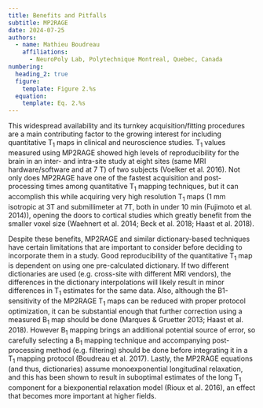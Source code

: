 ```yaml
---
title: Benefits and Pitfalls
subtitle: MP2RAGE
date: 2024-07-25
authors:
  - name: Mathieu Boudreau
    affiliations:
      - NeuroPoly Lab, Polytechnique Montreal, Quebec, Canada
numbering:
  heading_2: true
  figure:
    template: Figure 2.%s
  equation:
    template: Eq. 2.%s
---
```



This widespread availability and its turnkey acquisition/fitting procedures are a main contributing factor to the growing interest for including quantitative T<sub>1</sub> maps in clinical and neuroscience studies. T<sub>1</sub> values measured using MP2RAGE showed  high levels of reproducibility for the brain in an inter- and intra-site study at eight sites (same MRI hardware/software and at 7 T) of two subjects (Voelker et al. 2016). Not only does MP2RAGE have one of the fastest acquisition and post-processing times among quantitative T<sub>1</sub> mapping techniques, but it can accomplish this while acquiring very high resolution T<sub>1</sub> maps (1 mm isotropic at 3T and submillimeter at 7T, both in under 10 min (Fujimoto et al. 2014)), opening the doors to cortical studies which greatly benefit from the smaller voxel size (Waehnert et al. 2014; Beck et al. 2018; Haast et al. 2018).


Despite these benefits, MP2RAGE and similar dictionary-based techniques have certain limitations that are important to consider before deciding to incorporate them in a study. Good reproducibility of the quantitative T<sub>1</sub> map is dependent on using one pre-calculated dictionary. If two different dictionaries are used (e.g. cross-site with different MRI vendors), the differences in the dictionary interpolations will likely result in minor differences in T<sub>1</sub> estimates for the same data. Also, although the B1-sensitivity of the MP2RAGE T<sub>1</sub> maps can be reduced with proper protocol optimization, it can be substantial enough that further correction using a measured B<sub>1</sub> map should be done (Marques & Gruetter 2013; Haast et al. 2018). However B<sub>1</sub> mapping brings an additional potential source of error, so carefully selecting a B<sub>1</sub> mapping technique and accompanying post-processing method (e.g. filtering) should be done before integrating it in a T<sub>1</sub> mapping protocol (Boudreau et al. 2017). Lastly, the MP2RAGE equations (and thus, dictionaries) assume monoexponential longitudinal relaxation, and this has been shown to result in suboptimal estimates of the long T<sub>1</sub> component for a biexponential relaxation model (Rioux et al. 2016), an effect that becomes more important at higher fields.